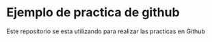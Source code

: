 # Ejemplo de practica de github

Este repositorio se esta utilizando para realizar las practicas en Github